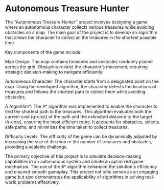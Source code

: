 # Autonomous Treasure Hunter


The "Autonomous Treasure Hunter" project involves designing a game where an autonomous character collects various treasures while avoiding obstacles on a map. The main goal of the project is to develop an algorithm that allows the character to collect all the treasures in the shortest possible time.

Key components of the game include:

Map Design: The map contains treasures and obstacles randomly placed across the grid. Obstacles restrict the character’s movement, requiring strategic decision-making to navigate efficiently.

Autonomous Character: The character starts from a designated point on the map. Using the developed algorithm, the character detects the locations of treasures and follows the shortest path to collect them while avoiding obstacles.

A Algorithm*: The A* algorithm was implemented to enable the character to find the shortest path to the treasures. This algorithm evaluates both the current cost (g-cost) of the path and the estimated distance to the target (h-cost), ensuring the most efficient route. It accounts for obstacles, selects safe paths, and minimizes the time taken to collect treasures.

Difficulty Levels: The difficulty of the game can be dynamically adjusted by increasing the size of the map or the number of treasures and obstacles, providing a scalable challenge.

The primary objective of this project is to simulate decision-making capabilities in an autonomous system and create an optimized game mechanism. The use of the A* algorithm enhanced the solution's efficiency and ensured smooth gameplay. This project not only serves as an engaging game but also demonstrates the applicability of algorithms in solving real-world problems effectively.
